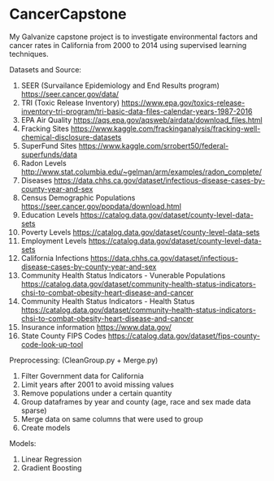 # CancerCapstone

My Galvanize capstone project is to investigate environmental factors and cancer rates in California from 2000 to 2014 using supervised learning techniques.

Datasets and Source:
1) SEER (Survailance Epidemiology and End Results program)
    https://seer.cancer.gov/data/
2) TRI (Toxic Release Inventory)
    https://www.epa.gov/toxics-release-inventory-tri-program/tri-basic-data-files-calendar-years-1987-2016
3) EPA Air Quality
    https://aqs.epa.gov/aqsweb/airdata/download_files.html
4) Fracking Sites
    https://www.kaggle.com/frackinganalysis/fracking-well-chemical-disclosure-datasets
5) SuperFund Sites
    https://www.kaggle.com/srrobert50/federal-superfunds/data
6) Radon Levels
    http://www.stat.columbia.edu/~gelman/arm/examples/radon_complete/
7) Diseases
    https://data.chhs.ca.gov/dataset/infectious-disease-cases-by-county-year-and-sex
8) Census Demographic Populations
    https://seer.cancer.gov/popdata/download.html
9) Education Levels
    https://catalog.data.gov/dataset/county-level-data-sets
10) Poverty Levels
    https://catalog.data.gov/dataset/county-level-data-sets
11) Employment Levels
    https://catalog.data.gov/dataset/county-level-data-sets
12) California Infections
    https://data.chhs.ca.gov/dataset/infectious-disease-cases-by-county-year-and-sex
13) Community Health Status Indicators - Vunerable Populations
    https://catalog.data.gov/dataset/community-health-status-indicators-chsi-to-combat-obesity-heart-disease-and-cancer
14) Community Health Status Indicators - Health Status
    https://catalog.data.gov/dataset/community-health-status-indicators-chsi-to-combat-obesity-heart-disease-and-cancer
15) Insurance information
    https://www.data.gov/
16) State County FIPS Codes
    https://catalog.data.gov/dataset/fips-county-code-look-up-tool

Preprocessing: (CleanGroup.py + Merge.py)
1) Filter Government data for California
2) Limit years after 2001 to avoid missing values
3) Remove populations under a certain quantity
4) Group dataframes by year and county (age, race and sex made data sparse)
5) Merge data on same columns that were used to group
6) Create models

Models:
1) Linear Regression
2) Gradient Boosting
